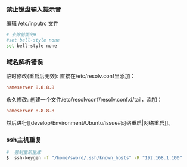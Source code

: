 ### 禁止键盘输入提示音
编辑 /etc/inputrc 文件
```bash
# 去除前面的#
#set bell-style none
set bell-style none
```

### 域名解析错误
临时修改(重启后无效): 直接在/etc/resolv.conf里添加：
```conf
nameserver 8.8.8.8
```

永久修改: 创建一个文件/etc/resolvconf/resolv.conf.d/tail，添加：
```conf
nameserver 8.8.8.8
```
然后进行[[develop/Environment/Ubuntu/issue#网络重启|网络重启]]。

### ssh主机重复
```bash
#  强制重新生成
$  ssh-keygen -f "/home/sword/.ssh/known_hosts" -R "192.168.1.100"
```